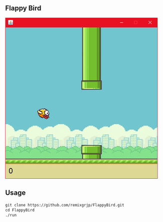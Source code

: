 ## Flappy Bird
<a target="img" href="./README.png"><img src="./README.png"></a>

## Usage

```
git clone https://github.com/remixgrjp/FlappyBird.git
cd FlappyBird
./run
```
